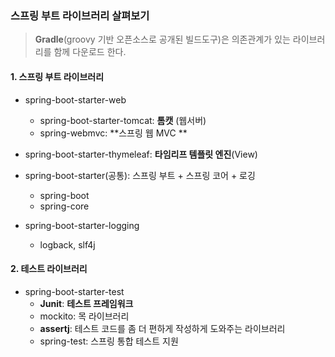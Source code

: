 ### 스프링 부트 라이브러리 살펴보기

> **Gradle**(groovy 기반 오픈소스로 공개된 빌드도구)은 의존관계가 있는 라이브러리를 함께 다운로드 한다. 

#### 1. 스프링 부트 라이브러리
- spring-boot-starter-web  
	- spring-boot-starter-tomcat: **톰캣** (웹서버)  
	- spring-webmvc: **스프링 웹 MVC **

- spring-boot-starter-thymeleaf: **타임리프 템플릿 엔진**(View)  

- spring-boot-starter(공통): 스프링 부트 + 스프링 코어 + 로깅  
	- spring-boot  
    - spring-core  
- spring-boot-starter-logging  
    - logback, slf4j  


#### 2. 테스트 라이브러리 

- spring-boot-starter-test  
	- **Junit**: **테스트 프레임워크** 
	- mockito: 목 라이브러리  
	- **assertj**: 테스트 코드를 좀 더 편하게 작성하게 도와주는 라이브러리  
	- spring-test: 스프링 통합 테스트 지원